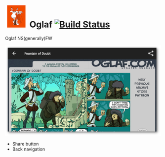 # ![Oglaf](src/main/res/drawable-hdpi/ic_launcher.png) Oglaf [![Build Status](https://travis-ci.org/billthefarmer/oglaf.svg?branch=master)](https://travis-ci.org/billthefarmer/oglaf)

Oglaf NS(generally)FW

![Oglaf](https://github.com/billthefarmer/billthefarmer.github.io/raw/master/images/Oglaf.png)

* Share button
* Back navigation
